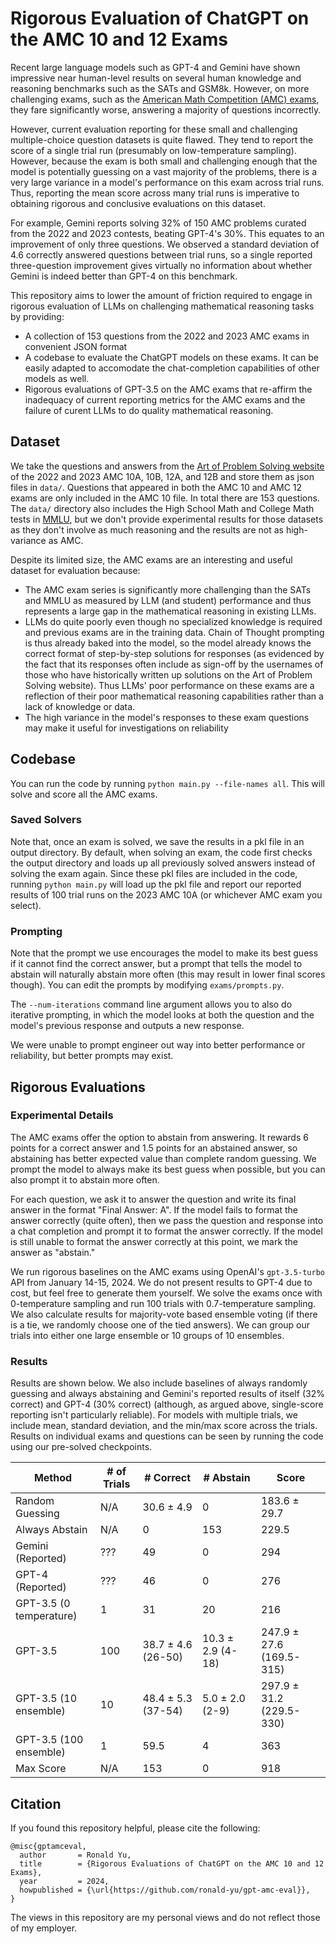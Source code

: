 # Rigorous Evaluation of ChatGPT on the AMC 10 and 12 Exams
Recent large language models such as GPT-4 and Gemini have shown impressive near human-level results on several human knowledge and reasoning benchmarks such as the SATs and GSM8k. 
However, on more challenging exams, such as the [American Math Competition (AMC) exams](https://maa.org/math-competitions), they fare significantly worse, answering a majority of questions incorrectly.

However, current evaluation reporting for these small and challenging multiple-choice question datasets is quite flawed. They tend to report the score of a single trial run (presumably on low-temperature sampling). However, because the exam is both small and challenging enough that the model is potentially guessing on a vast majority of the problems, there is a very large variance in a model's performance on this exam across trial runs. Thus, reporting the mean score across many trial runs is imperative to obtaining rigorous and conclusive evaluations on this dataset.

For example, Gemini reports solving 32% of 150 AMC problems curated from the 2022 and 2023 contests, beating GPT-4's 30\%. This equates to an improvement of only three questions. We observed a standard deviation of 4.6 correctly answered questions between trial runs, so a single reported three-question improvement gives virtually no information about whether Gemini is indeed better than GPT-4 on this benchmark.


This repository aims to lower the amount of friction required to engage in rigorous evaluation of LLMs on challenging mathematical reasoning tasks by providing:
* A collection of 153 questions from the 2022 and 2023 AMC exams in convenient JSON format
* A codebase to evaluate the ChatGPT models on these exams. It can be easily adapted to accomodate the chat-completion capabilities of other models as well. 
* Rigorous evaluations of GPT-3.5 on the AMC exams that re-affirm the inadequacy of current reporting metrics for the AMC exams and the failure of curent LLMs to do quality mathematical reasoning.


## Dataset

We take the questions and answers from the [Art of Problem Solving website](https://artofproblemsolving.com/wiki/index.php/AMC_12_Problems_and_Solutions) of the 2022 and 2023 AMC 10A, 10B, 12A, and 12B and store them as json files in `data/`. Questions that appeared in both the AMC 10 and AMC 12 exams are only included in the AMC 10 file. In total there are 153 questions. The `data/` directory also includes the High School Math and College Math tests in [MMLU](https://paperswithcode.com/dataset/mmlu), but we don't provide experimental results for those datasets as they don't involve as much reasoning and the results are not as high-variance as AMC.

Despite its limited size, the AMC exams are an interesting and useful dataset for evaluation because:
* The AMC exam series is significantly more challenging than the SATs and MMLU as measured by LLM (and student) performance and thus represents a large gap in the mathematical reasoning in existing LLMs.
* LLMs do quite poorly even though no specialized knowledge is required and previous exams are in the training data. Chain of Thought prompting is thus already baked into the model, so the model already knows the correct format of step-by-step solutions for responses (as evidenced by the fact that its responses often include as sign-off by the usernames of those who have historically written up solutions on the Art of Problem Solving website). Thus LLMs' poor performance on these exams are a reflection of their poor mathematical reasoning capabilities rather than a lack of knowledge or data.
* The high variance in the model's responses to these exam questions may make it useful for investigations on reliability
 

## Codebase
You can run the code by running `python main.py --file-names all`. This will solve and score all the AMC exams.


### Saved Solvers
Note that, once an exam is solved, we save the results in a pkl file in an output directory. By default, when solving an exam, the code first checks the output directory and loads up all previously solved answers instead of solving the exam again. Since these pkl files are included in the code, running `python main.py` will load up the pkl file and report our reported results of 100 trial runs on the 2023 AMC 10A (or whichever AMC exam you select).

### Prompting
Note that the prompt we use encourages the model to make its best guess if it cannot find the correct answer, but a prompt that tells the model to abstain will naturally abstain more often (this may result in lower final scores though).
You can edit the prompts by modifying `exams/prompts.py`.

The `--num-iterations` command line argument allows you to also do iterative prompting, in which the model looks at both the question and the model's previous response and outputs a new response.


We were unable to prompt engineer out way into better performance or reliability, but better prompts may exist.

## Rigorous Evaluations
### Experimental Details

The AMC exams offer the option to abstain from answering. It rewards 6 points for a correct answer and 1.5 points for an abstained answer, so abstaining has better expected value than complete random guessing. We prompt the model to always make its best guess when possible, but you can also prompt it to abstain more often.

For each question, we ask it to answer the question and write its final answer in the format "Final Answer: A". If the model fails to format the answer correctly (quite often), then we pass the question and response into a chat completion and prompt it to format the answer correctly. If the model is still unable to format the answer correctly at this point, we mark the answer as "abstain."


We run rigorous baselines on the AMC exams using OpenAI's `gpt-3.5-turbo` API from January 14-15, 2024. We do not present results to GPT-4 due to cost, but feel free to generate them yourself. 
We solve the exams once with 0-temperature sampling and run 100 trials with 0.7-temperature sampling. We also calculate results for majority-vote based ensemble voting (if there is a tie, we randomly choose one of the tied answers). We can group our trials into either one large ensemble or 10 groups of 10 ensembles.

### Results

Results are shown below. We also include baselines of always randomly guessing and always abstaining and Gemini's reported results of itself (32% correct) and GPT-4 (30% correct) (although, as argued above, single-score reporting isn't particularly reliable). For models with multiple trials, we include mean, standard deviation, and the min/max score across the trials. Results on individual exams and questions can be seen by running the code using our pre-solved checkpoints.



| **Method**             | **# of Trials** | **# Correct**             | **# Abstain**            | **Score**                      |
|------------------------|-----------------|---------------------------|--------------------------|--------------------------------|
| Random Guessing        | N/A             | 30.6 &plusmn; 4.9         | 0                        | 183.6 &plusmn; 29.7            |
| Always Abstain         | N/A             | 0                         | 153                      | 229.5                          |
| Gemini (Reported)      | ???             | 49                        | 0                        | 294                            |
| GPT-4 (Reported)       | ???             | 46                        | 0                        | 276                            |
| GPT-3.5 (0 temperature)| 1               | 31                        | 20                       | 216                            |
| GPT-3.5                | 100             | 38.7 &plusmn; 4.6 (26-50) | 10.3 &plusmn; 2.9 (4-18) | 247.9 &plusmn; 27.6 (169.5-315)|
| GPT-3.5 (10 ensemble)  | 10              | 48.4 &plusmn; 5.3 (37-54) | 5.0 &plusmn; 2.0 (2-9)   | 297.9 &plusmn; 31.2 (229.5-330)|
| GPT-3.5 (100 ensemble) | 1               | 59.5                      | 4                        | 363                            |
| Max Score              | N/A             | 153                       | 0                        | 918                            |


## Citation
If you found this repository helpful, please cite the following:

```
@misc{gptamceval,
  author       = Ronald Yu,
  title        = {Rigorous Evaluations of ChatGPT on the AMC 10 and 12 Exams},
  year         = 2024,
  howpublished = {\url{https://github.com/ronald-yu/gpt-amc-eval}},
}
```

The views in this repository are my personal views and do not reflect those of my employer.
